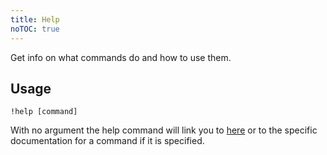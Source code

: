 ```yaml
---
title: Help
noTOC: true
---
```


Get info on what commands do and how to use them.

## Usage
```
!help [command]
```

With no argument the help command will link you to [here](./commands) or to the specific
documentation for a command if it is specified.
